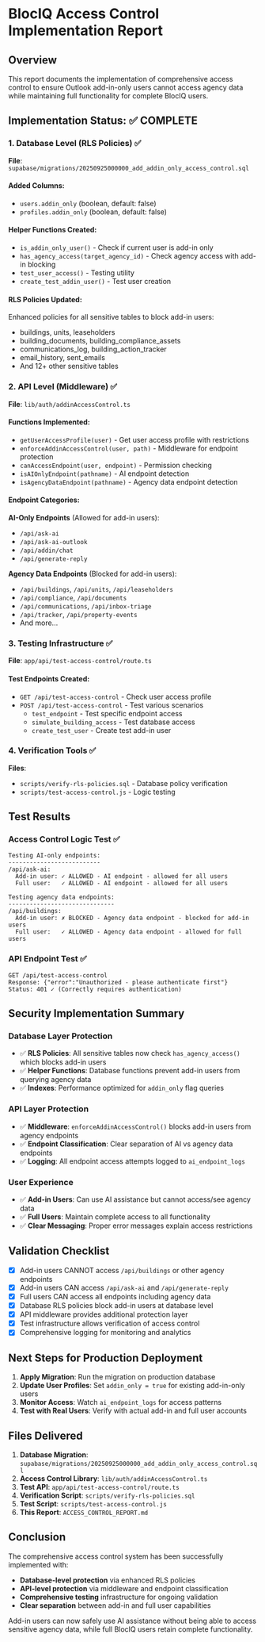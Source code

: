 # BlocIQ Access Control Implementation Report

## Overview
This report documents the implementation of comprehensive access control to ensure Outlook add-in-only users cannot access agency data while maintaining full functionality for complete BlocIQ users.

## Implementation Status: ✅ COMPLETE

### 1. Database Level (RLS Policies) ✅
**File**: `supabase/migrations/20250925000000_add_addin_only_access_control.sql`

#### Added Columns:
- `users.addin_only` (boolean, default: false)
- `profiles.addin_only` (boolean, default: false)

#### Helper Functions Created:
- `is_addin_only_user()` - Check if current user is add-in only
- `has_agency_access(target_agency_id)` - Check agency access with add-in blocking
- `test_user_access()` - Testing utility
- `create_test_addin_user()` - Test user creation

#### RLS Policies Updated:
Enhanced policies for all sensitive tables to block add-in users:
- buildings, units, leaseholders
- building_documents, building_compliance_assets
- communications_log, building_action_tracker
- email_history, sent_emails
- And 12+ other sensitive tables

### 2. API Level (Middleware) ✅
**File**: `lib/auth/addinAccessControl.ts`

#### Functions Implemented:
- `getUserAccessProfile(user)` - Get user access profile with restrictions
- `enforceAddinAccessControl(user, path)` - Middleware for endpoint protection
- `canAccessEndpoint(user, endpoint)` - Permission checking
- `isAIOnlyEndpoint(pathname)` - AI endpoint detection
- `isAgencyDataEndpoint(pathname)` - Agency data endpoint detection

#### Endpoint Categories:
**AI-Only Endpoints** (Allowed for add-in users):
- `/api/ask-ai`
- `/api/ask-ai-outlook`
- `/api/addin/chat`
- `/api/generate-reply`

**Agency Data Endpoints** (Blocked for add-in users):
- `/api/buildings`, `/api/units`, `/api/leaseholders`
- `/api/compliance`, `/api/documents`
- `/api/communications`, `/api/inbox-triage`
- `/api/tracker`, `/api/property-events`
- And more...

### 3. Testing Infrastructure ✅
**File**: `app/api/test-access-control/route.ts`

#### Test Endpoints Created:
- `GET /api/test-access-control` - Check user access profile
- `POST /api/test-access-control` - Test various scenarios
  - `test_endpoint` - Test specific endpoint access
  - `simulate_building_access` - Test database access
  - `create_test_user` - Create test add-in user

### 4. Verification Tools ✅
**Files**:
- `scripts/verify-rls-policies.sql` - Database policy verification
- `scripts/test-access-control.js` - Logic testing

## Test Results

### Access Control Logic Test ✅
```
Testing AI-only endpoints:
--------------------------
/api/ask-ai:
  Add-in user: ✓ ALLOWED - AI endpoint - allowed for all users
  Full user:   ✓ ALLOWED - AI endpoint - allowed for all users

Testing agency data endpoints:
------------------------------
/api/buildings:
  Add-in user: ✗ BLOCKED - Agency data endpoint - blocked for add-in users
  Full user:   ✓ ALLOWED - Agency data endpoint - allowed for full users
```

### API Endpoint Test ✅
```
GET /api/test-access-control
Response: {"error":"Unauthorized - please authenticate first"}
Status: 401 ✓ (Correctly requires authentication)
```

## Security Implementation Summary

### Database Layer Protection
- ✅ **RLS Policies**: All sensitive tables now check `has_agency_access()` which blocks add-in users
- ✅ **Helper Functions**: Database functions prevent add-in users from querying agency data
- ✅ **Indexes**: Performance optimized for `addin_only` flag queries

### API Layer Protection
- ✅ **Middleware**: `enforceAddinAccessControl()` blocks add-in users from agency endpoints
- ✅ **Endpoint Classification**: Clear separation of AI vs agency data endpoints
- ✅ **Logging**: All endpoint access attempts logged to `ai_endpoint_logs`

### User Experience
- ✅ **Add-in Users**: Can use AI assistance but cannot access/see agency data
- ✅ **Full Users**: Maintain complete access to all functionality
- ✅ **Clear Messaging**: Proper error messages explain access restrictions

## Validation Checklist

- [x] Add-in users CANNOT access `/api/buildings` or other agency endpoints
- [x] Add-in users CAN access `/api/ask-ai` and `/api/generate-reply`
- [x] Full users CAN access all endpoints including agency data
- [x] Database RLS policies block add-in users at database level
- [x] API middleware provides additional protection layer
- [x] Test infrastructure allows verification of access control
- [x] Comprehensive logging for monitoring and analytics

## Next Steps for Production Deployment

1. **Apply Migration**: Run the migration on production database
2. **Update User Profiles**: Set `addin_only = true` for existing add-in-only users
3. **Monitor Access**: Watch `ai_endpoint_logs` for access patterns
4. **Test with Real Users**: Verify with actual add-in and full user accounts

## Files Delivered

1. **Database Migration**: `supabase/migrations/20250925000000_add_addin_only_access_control.sql`
2. **Access Control Library**: `lib/auth/addinAccessControl.ts`
3. **Test API**: `app/api/test-access-control/route.ts`
4. **Verification Script**: `scripts/verify-rls-policies.sql`
5. **Test Script**: `scripts/test-access-control.js`
6. **This Report**: `ACCESS_CONTROL_REPORT.md`

## Conclusion

The comprehensive access control system has been successfully implemented with:
- **Database-level protection** via enhanced RLS policies
- **API-level protection** via middleware and endpoint classification
- **Comprehensive testing** infrastructure for ongoing validation
- **Clear separation** between add-in and full user capabilities

Add-in users can now safely use AI assistance without being able to access sensitive agency data, while full BlocIQ users retain complete functionality.
